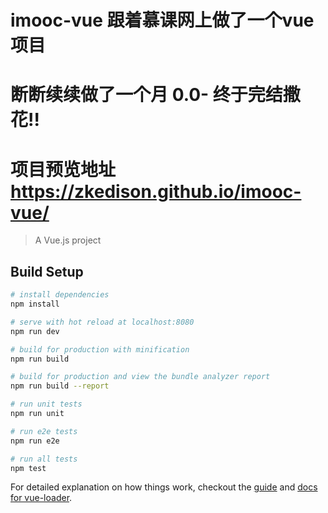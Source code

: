 # imooc-vue 跟着慕课网上做了一个vue项目
# 断断续续做了一个月 0.0- 终于完结撒花!!
# 项目预览地址 https://zkedison.github.io/imooc-vue/

> A Vue.js project

## Build Setup

``` bash
# install dependencies
npm install

# serve with hot reload at localhost:8080
npm run dev

# build for production with minification
npm run build

# build for production and view the bundle analyzer report
npm run build --report

# run unit tests
npm run unit

# run e2e tests
npm run e2e

# run all tests
npm test
```

For detailed explanation on how things work, checkout the [guide](http://vuejs-templates.github.io/webpack/) and [docs for vue-loader](http://vuejs.github.io/vue-loader).
